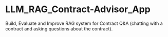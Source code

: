 # LLM_RAG_Contract-Advisor_App
Build, Evaluate and Improve RAG system for Contract Q&amp;A (chatting with a contract and asking questions about the contract).

